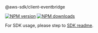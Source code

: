 @aws-sdk/client-eventbridge

[![NPM version](https://img.shields.io/npm/v/@aws-sdk/client-eventbridge/beta.svg)](https://www.npmjs.com/package/@aws-sdk/client-eventbridge)
[![NPM downloads](https://img.shields.io/npm/dm/@aws-sdk/client-eventbridge.svg)](https://www.npmjs.com/package/@aws-sdk/client-eventbridge)

For SDK usage, please step to [SDK readme](https://github.com/aws/aws-sdk-js-v3).
